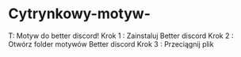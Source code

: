 # Cytrynkowy-motyw-
T: Motyw do better discord!
 Krok 1 : Zainstaluj Better discord 
 Krok 2 :  Otwórz folder motywów Better discord
 Krok 3 : Przeciągnij  plik
